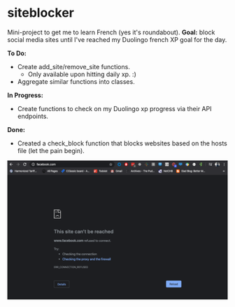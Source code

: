 # siteblocker
Mini-project to get me to learn French (yes it's roundabout). **Goal:** block social media sites until I've reached my Duolingo french XP goal for the day.

**To Do:**
* Create add_site/remove_site functions.
  * Only available upon hitting daily xp. :)
* Aggregate similar functions into classes.

**In Progress:**
* Create functions to check on my Duolingo xp progress via their API endpoints.

**Done:**
* Created a check_block function that blocks websites based on the hosts file (let the pain begin).

![Blocked_Facebook](https://github.com/svvchen/siteblocker/blob/master/PR_1_Ss.png)
